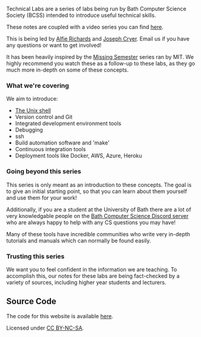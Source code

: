 Technical Labs are a series of labs being run by Bath Computer Science Society (BCSS) intended to 
introduce useful technical skills.

These notes are coupled with a video series you can find 
[here](https://www.youtube.com/playlist?list=PLT4sucrjsqF8kvZFcRvxfhWuTvjKrXYzE).

This is being led by [Alfie Richards](mailto:ar2227@bath.ac.uk) and [Joseph 
Cryer](mailto:jjc82@bath.ac.uk). Email us if you have any questions or want to get involved!

It has been heavily inspired by the [Missing Semester](https://missing.csail.mit.edu) series ran by 
MIT. We highly recommend you watch these as a follow-up to these labs, as they go much more in-depth
on some of these concepts.

### What we're covering

We aim to introduce:

- [The Unix shell](Unix_Shell.md)
- Version control and Git
- Integrated development environment tools
- Debugging
- ssh
- Build automation software and 'make'
- Continuous integration tools
- Deployment tools like Docker, AWS, Azure, Heroku

### Going beyond this series

This series is only meant as an introduction to these concepts. The goal is to give an initial 
starting point, so that you can learn about them yourself and use them for your work!

Additionally, if you are a student at the University of Bath there are a lot of very knowledgable 
people on the [Bath Computer Science Discord server](https://discord.gg/gDYbrpK) who are always 
happy to help with any CS questions you may have!

Many of these tools have incredible communities who write very in-depth tutorials and manuals 
which can normally be found easily.

### Trusting this series

We want you to feel confident in the information we are teaching. To accomplish this, our notes for 
these labs are being fact-checked by a variety of sources, including higher year students and 
lecturers.

Source Code
-----------

The code for this website is available [here](https://github.com/bath-bcss/Technical-Labs).

Licensed under [CC BY-NC-SA](https://creativecommons.org/licenses/by-nc-sa/4.0/legalcode).
